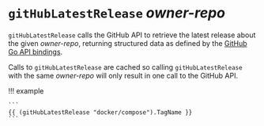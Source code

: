 # `gitHubLatestRelease` *owner-repo*

`gitHubLatestRelease` calls the GitHub API to retrieve the latest release about
the given *owner-repo*, returning structured data as defined by the [GitHub Go
API
bindings](https://pkg.go.dev/github.com/google/go-github/v69/github#RepositoryRelease).

Calls to `gitHubLatestRelease` are cached so calling `gitHubLatestRelease` with
the same *owner-repo* will only result in one call to the GitHub API.

!!! example

    ```
    {{ (gitHubLatestRelease "docker/compose").TagName }}
    ```
